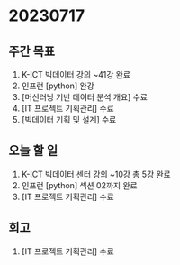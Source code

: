 # 20230717

## 주간 목표
1. K-ICT 빅데이터 강의 ~41강 완료
2. 인프런 [python] 완강
3. [머신러닝 기반 데이터 분석 개요] 수료
4. [IT 프로젝트 기획관리] 수료
5. [빅데이터 기획 및 설계] 수료

## 오늘 할 일
1. K-ICT 빅데이터 센터 강의 ~10강 총 5강 완료
2. 인프런 [python] 섹션 02까지 완료
3. [IT 프로젝트 기획관리] 수료

## 회고
1. [IT 프로젝트 기획관리] 수료